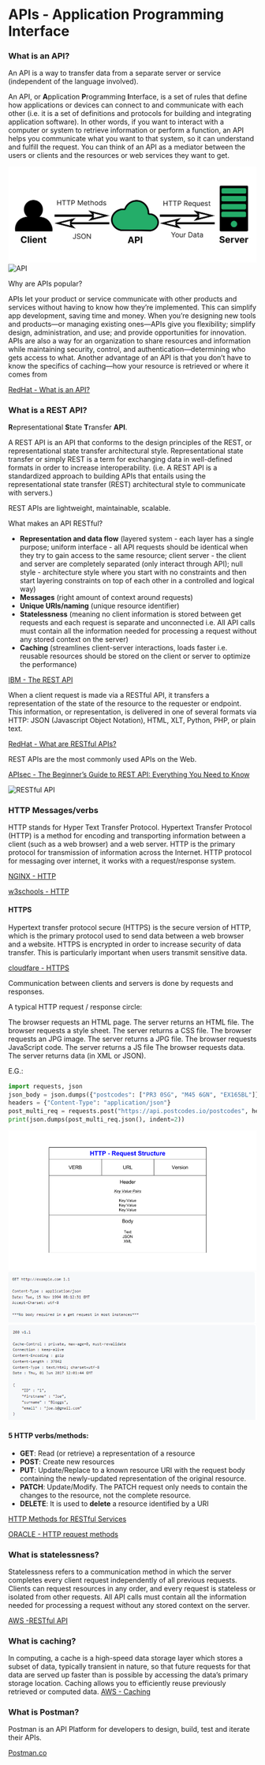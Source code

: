 # APIs - Application Programming Interface

### What is an API?

An API is a way to transfer data from a separate server or service (independent of the language involved).

An API, or **A**pplication **P**rogramming **I**nterface, is a set of rules that define how applications or devices can connect to and communicate with each other (i.e. it is a set of definitions and protocols for building and integrating application software).
In other words, if you want to interact with a computer or system to retrieve information or perform a function, an API helps you communicate what you want to that system, so it can understand and fulfill the request. You can think of an API as a mediator between the users or clients and the resources or web services they want to get.

![API communication](API.png)
![API](https://www.redhat.com/rhdc/managed-files/API-page-graphic.png)

Why are APIs popular?

APIs let your product or service communicate with other products and services without having to know how they’re implemented. This can simplify app development, saving time and money. When you’re designing new tools and products—or managing existing ones—APIs give you flexibility; simplify design, administration, and use; and provide opportunities for innovation. APIs are also a way for an organization to share resources and information while maintaining security, control, and authentication—determining who gets access to what. Another advantage of an API is that you don’t have to know the specifics of caching—how your resource is retrieved or where it comes from

[RedHat - What is an API?](https://www.redhat.com/en/topics/api/what-are-application-programming-interfaces)

### What is a REST API?

**R**epresentational **S**tate **T**ransfer **API**.

A REST API is an API that conforms to the design principles of the REST, or representational state transfer architectural style. Representational state transfer or simply REST is a term for exchanging data in well-defined formats in order to increase interoperability. (i.e. A REST API is a standardized approach to building APIs that entails using the representational state transfer (REST) architectural style to communicate with servers.)

REST APIs are lightweight, maintainable, scalable.

What makes an API RESTful?

- **Representation and data flow** (layered system - each layer has a single purpose; uniform interface - all API requests should be identical when they try to gain access to the same resource; client server - the client and server are completely separated (only interact through API); null style - architecture style where you start with no constraints and then start layering constraints on top of each other in a controlled and logical way)
- **Messages** (right amount of context around requests)
- **Unique URIs/naming** (unique resource identifier)
- **Statelessness** (meaning no client information is stored between get requests and each request is separate and unconnected i.e. All API calls must contain all the information needed for processing a request without any stored context on the server)
- **Caching** (streamlines client-server interactions, loads faster i.e. reusable resources should be stored on the client or server to optimize the performance)

[IBM - The REST API](https://www.ibm.com/docs/en/odm/8.8.1?topic=resources-rest-api)

When a client request is made via a RESTful API, it transfers a representation of the state of the resource to the requester or endpoint. This information, or representation, is delivered in one of several formats via HTTP: JSON (Javascript Object Notation), HTML, XLT, Python, PHP, or plain text.

[RedHat - What are RESTful APIs?](https://www.redhat.com/en/topics/api/what-is-a-rest-api)

REST APIs are the most commonly used APIs on the Web.

[APIsec - The Beginner’s Guide to REST API: Everything You Need to Know](https://www.apisec.ai/blog/rest-api-and-its-significance-to-web-service-providers)

![RESTful API](https://uploads-ssl.webflow.com/623a17f293c65d02ed7b88bd/6252ab051e670d13f9599d59_REST-API-Image_c0dd9870585de555571305f8b182d4828de0c889.png)

### HTTP Messages/verbs

HTTP stands for Hyper Text Transfer Protocol.
Hypertext Transfer Protocol (HTTP) is a method for encoding and transporting information between a client (such as a web browser) and a web server. HTTP is the primary protocol for transmission of information across the Internet.
HTTP protocol for messaging over internet, it works with a request/response system.

[NGINX - HTTP](https://www.nginx.com/resources/glossary/http/#:~:text=Hypertext%20Transfer%20Protocol%20(HTTP)%20is,of%20information%20across%20the%20Internet.)

[w3schools - HTTP](https://www.w3schools.com/whatis/whatis_http.asp)

#### HTTPS

Hypertext transfer protocol secure (HTTPS) is the secure version of HTTP, which is the primary protocol used to send data between a web browser and a website. HTTPS is encrypted in order to increase security of data transfer. This is particularly important when users transmit sensitive data.

[cloudfare - HTTPS](https://www.cloudflare.com/learning/ssl/what-is-https/)

Communication between clients and servers is done by requests and responses.

A typical HTTP request / response circle:

The browser requests an HTML page. The server returns an HTML file.
The browser requests a style sheet. The server returns a CSS file.
The browser requests an JPG image. The server returns a JPG file.
The browser requests JavaScript code. The server returns a JS file
The browser requests data. The server returns data (in XML or JSON).

E.G.:
```python
import requests, json
json_body = json.dumps({"postcodes": ["PR3 0SG", "M45 6GN", "EX165BL"]})
headers = {"Content-Type": "application/json"}
post_multi_req = requests.post("https://api.postcodes.io/postcodes", headers=headers, data=json_body)
print(json.dumps(post_multi_req.json(), indent=2))
```
![HTTP-request structure](http_request_structure.png)
![HTTP-request](request.png)
![HTTP-response](response.png)

#### 5 HTTP verbs/methods:

- **GET**: Read (or retrieve) a representation of a resource
- **POST**: Create new resources
- **PUT**: Update/Replace to a known resource URI with the request body containing the newly-updated representation of the original resource.
- **PATCH**: Update/Modify.  The PATCH request only needs to contain the changes to the resource, not the complete resource.
- **DELETE**:  It is used to **delete** a resource identified by a URI

[HTTP Methods for RESTful Services](https://www.restapitutorial.com/lessons/httpmethods.html#:~:text=The%20primary%20or%20most%2Dcommonly,but%20are%20utilized%20less%20frequently.)

[ORACLE - HTTP request methods](https://docs.oracle.com/en/cloud/saas/marketing/eloqua-develop/Developers/GettingStarted/APIRequests/HTTP-verbs.htm)

### What is statelessness?

Statelessness refers to a communication method in which the server completes every client request independently of all previous requests. Clients can request resources in any order, and every request is stateless or isolated from other requests.
All API calls must contain all the information needed for processing a request without any stored context on the server.

[AWS -RESTful API](https://aws.amazon.com/what-is/restful-api/#:~:text=Statelessness,or%20isolated%20from%20other%20requests.)

### What is caching?

In computing, a cache is a high-speed data storage layer which stores a subset of data, typically transient in nature, so that future requests for that data are served up faster than is possible by accessing the data’s primary storage location. Caching allows you to efficiently reuse previously retrieved or computed data.
[AWS - Caching](https://aws.amazon.com/caching/)

### What is Postman?

Postman is an API Platform for developers to design, build, test and iterate their APIs.

[Postman.co](https://web.postman.co/workspace/My-Workspace~111cc2b4-0207-4746-8daa-f7a3bb53a013/overview?workspaceOnboarding=show)
